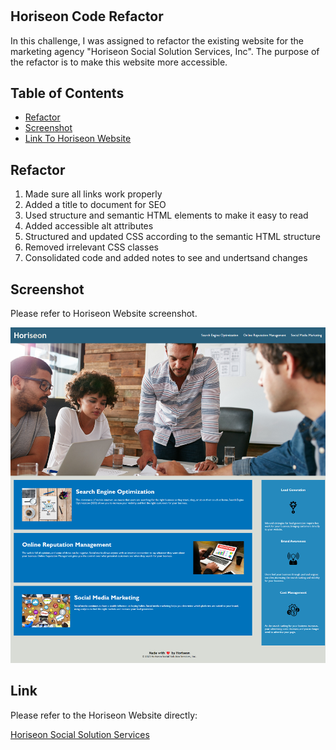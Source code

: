 # <Horiseon Code Refactor>

## Horiseon Code Refactor

In this challenge, I was assigned to refactor the existing website for the marketing agency "Horiseon Social Solution Services, Inc". The purpose of the refactor is to make this website more accessible.


## Table of Contents 

- [Refactor](#refactor)
- [Screenshot](#screenshot)
- [Link To Horiseon Website](#link)


## Refactor

1) Made sure all links work properly
2) Added a title to document for SEO
3) Used structure and semantic HTML elements to make it easy to read
4) Added accessible alt attributes
5) Structured and updated CSS according to the semantic HTML structure
6) Removed irrelevant CSS classes
7) Consolidated code and added notes to see and undertsand changes


## Screenshot

Please refer to Horiseon Website screenshot.

![Horiseon Refactored Website](assets/images/Horiseon-Refactored-Website.png)


## Link

Please refer to the Horiseon Website directly:

[Horiseon Social Solution Services](https://susorocode.github.io/horiseon-refactor) 

